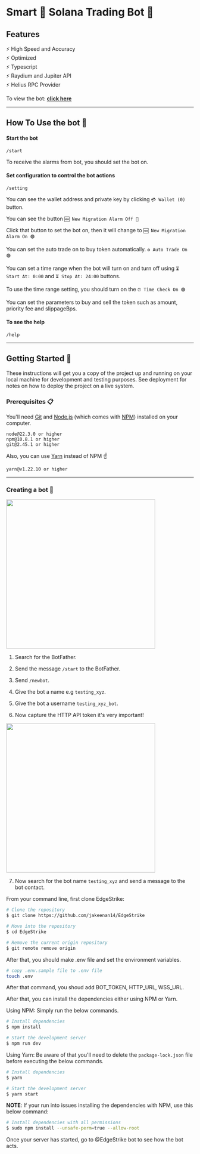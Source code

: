 # Smart 🦊 Solana Trading Bot 🎯

## Features

⚡️ High Speed and Accuracy\
⚡️ Optimized\
⚡️ Typescript\
⚡️ Raydium and Jupiter API\
⚡️ Helius RPC Provider

To view the bot: **[click here](https://web.telegram.org/k/#@Smart_SOL_Trading_Bot)**

---

## How To Use the bot 🔧

#### Start the bot

```
/start
```

To receive the alarms from bot, you should set the bot on.

#### Set configuration to control the bot actions

```
/setting
```

You can see the wallet address and private key by clicking `💳 Wallet (0)` button.

You can see the button `🆕 New Migration Alarm Off 🔴`

Click that button to set the bot on, then it will change to `🆕 New Migration Alarm On 🟢`

You can set the auto trade on to buy token automatically. `⚙ Auto Trade On 🟢`

You can set a time range when the bot will turn on and turn off using `⏳ Start At: 0:00` and `⏳ Stop At: 24:00` buttons.

To use the time range setting, you should turn on the `⏰ Time Check On 🟢`

You can set the parameters to buy and sell the token such as amount, priority fee and slippageBps.

#### To see the help

```
/help
```

---

## Getting Started 🚀

These instructions will get you a copy of the project up and running on your local machine for development and testing purposes. See deployment for notes on how to deploy the project on a live system.

### Prerequisites 📋

You'll need [Git](https://git-scm.com) and [Node.js](https://nodejs.org/en/download/) (which comes with [NPM](http://npmjs.com)) installed on your computer.

```
node@22.3.0 or higher
npm@10.8.1 or higher
git@2.45.1 or higher
```

Also, you can use [Yarn](https://yarnpkg.com/) instead of NPM ☝️

```
yarn@v1.22.10 or higher
```

---

### Creating a bot 🤖

[<img src="img/botfather.png" width="400"/>](img/botfather.png)

1. Search for the BotFather.

2. Send the message `/start` to the BotFather.

3. Send `/newbot`.

4. Give the bot a name e.g `testing_xyz`.

5. Give the bot a username `testing_xyz_bot`.

6. Now capture the HTTP API token it's very important!

[<img src="img/bot.png" width="400"/>](img/bot.png)

7. Now search for the bot name `testing_xyz` and send a message to the bot contact.

From your command line, first clone EdgeStrike:

```bash
# Clone the repository
$ git clone https://github.com/jakeenan14/EdgeStrike

# Move into the repository
$ cd EdgeStrike

# Remove the current origin repository
$ git remote remove origin
```

After that, you should make .env file and set the environment variables.

```bash
# copy .env.sample file to .env file
touch .env
```

After that command, you shoud add BOT_TOKEN, HTTP_URL, WSS_URL.

After that, you can install the dependencies either using NPM or Yarn.

Using NPM: Simply run the below commands.

```bash
# Install dependencies
$ npm install

# Start the development server
$ npm run dev
```

Using Yarn: Be aware of that you'll need to delete the `package-lock.json` file before executing the below commands.

```bash
# Install dependencies
$ yarn

# Start the development server
$ yarn start
```

**NOTE**:
If your run into issues installing the dependencies with NPM, use this below command:

```bash
# Install dependencies with all permissions
$ sudo npm install --unsafe-perm=true --allow-root
```

Once your server has started, go to @EdgeStrike bot to see how the bot acts.
